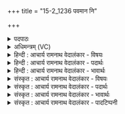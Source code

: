 +++
title = "15-2_1236 पवमान नि"

+++
<details><summary>पदपाठः</summary>

प꣡व꣢꣯मान। नि। तो꣣शसे। रयि꣢म्। सो꣣म। श्रवा꣡य्य꣢म्। इ꣡न्दो꣢꣯। स꣣मु꣢द्रम्। स꣣म्। उद्र꣢म्। आ। वि꣣श। १२३६।
</details>

<details><summary>अधिमन्त्रम् (VC)</summary>

- पवमानः सोमः
- निध्रुविः काश्यपः
- गायत्री
- षड्जः
</details>

<details><summary>हिन्दी : आचार्य रामनाथ वेदालंकार - विषयः</summary>

अगले मन्त्र में पुनः परमात्मा का विषय है।
</details>

<details><summary>हिन्दी : आचार्य रामनाथ वेदालंकार - पदार्थः</summary>

पदार्थान्वय -  हे (पवमान) पवित्रतादायक (सोम) रसागार परमात्मन् ! आप (श्रवाय्यम्) कीर्ति उत्पन्न करनेवाले (रयिम्) आध्यात्मिक तथा भौतिक ऐश्वर्य को (नितोशसे) देते हो। हे (इन्दो) उपासकों को चन्द्रमा के समान आह्लाद देनेवाले परमेश ! आप (समुद्रम्) जीवात्मरूप समुद्र में (आविश) प्रवेश करो ॥२॥
</details>

<details><summary>हिन्दी : आचार्य रामनाथ वेदालंकार - भावार्थः</summary>

भावार्थ -  जैसे चन्द्रमा अपने आकर्षण से समुद्र के जल को ऊपर उठाता है,वैसे परमेश्वर अपने चुम्बकीय आकर्षण से जीवात्मा को उन्नत करता है ॥२॥
</details>

<details><summary>संस्कृत : आचार्य रामनाथ वेदालंकार - विषयः</summary>

अथ पुनरपि परमात्मविषयमाह।
</details>

<details><summary>संस्कृत : आचार्य रामनाथ वेदालंकार - पदार्थः</summary>

पदार्थान्वय -  हे (पवमान) पवित्रताप्रदायक (सोम) रसागार परमात्मन् ! त्वम् (श्रवाय्यम्) कीर्तिजनकम्।[श्रावयतीति श्रवाय्यः। श्रुदक्षिस्पृहिगृहिभ्य आय्यः। उ० ३।९६ इत्यनेन शृणोतेः आय्य प्रत्ययः।] (रयिम्) आध्यात्मिकं भौतिकं चैश्वर्यम् (नितोशसे२) प्रयच्छसि। हे (इन्दो) उपासकानां चन्द्रवदाह्लादक परमेश ! त्वम् (समुद्रम्) जीवात्मरूपं समुद्रम् (आ विश) प्रविश ॥२॥
</details>

<details><summary>संस्कृत : आचार्य रामनाथ वेदालंकार - भावार्थः</summary>

भावार्थ -  यथा चन्द्रः स्वाकर्षणेन समुद्रजलमुन्नयति तथा परमेश्वरश्चुम्बकीयेन स्वाकर्षणेन जीवात्मानमुन्नयति ॥२॥
</details>

<details><summary>संस्कृत : आचार्य रामनाथ वेदालंकार - पादटिप्पनी</summary>

टिप्पनी -   १. ऋ० ९।६३।२३, ‘इन्दो’ इत्यत्र ‘प्रि॒यः’ इति पाठः। २. तोशसे, तुश दाने, ददासि—इति वि०। रयिं शत्रूणां धनं नितोशसे अतितरां पीडयसि—इति सा०। निघण्टौ नितोशते इति वधकर्मसु पठितम् (निघं० २।१९)।
</details>